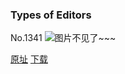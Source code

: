 ### Types of Editors
No.1341
![图片不见了~~~](https://imgs.xkcd.com/comics/types_of_editors.png)

[原址](https://xkcd.com//1341) [下载](https://imgs.xkcd.com/comics/types_of_editors.png)

